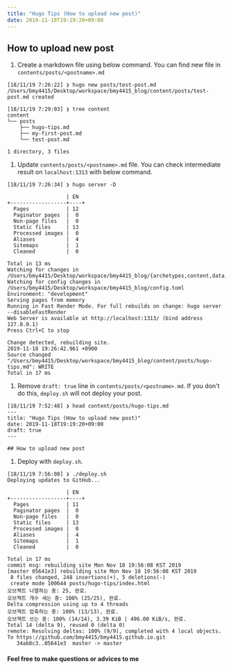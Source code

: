 ```yaml
---
title: "Hugo Tips (How to upload new post)"
date: 2019-11-18T19:19:20+09:00
---
```


## How to upload new post

1. Create a markdown file using below command. You can find new file in `contents/posts/<postname>.md`
```console
[18/11/19 7:26:22] ❯ hugo new posts/test-post.md
/Users/bmy4415/Desktop/workspace/bmy4415_blog/content/posts/test-post.md created

[18/11/19 7:29:03] ❯ tree content
content
└── posts
    ├── hugo-tips.md
    ├── my-first-post.md
    └── test-post.md

1 directory, 3 files
```


1. Update `contents/posts/<postname>.md` file. You can check intermediate result on `localhost:1313` with below command.
```console
[18/11/19 7:26:34] ❯ hugo server -D

                   | EN
+------------------+----+
  Pages            | 12
  Paginator pages  |  0
  Non-page files   |  0
  Static files     | 13
  Processed images |  0
  Aliases          |  4
  Sitemaps         |  1
  Cleaned          |  0

Total in 13 ms
Watching for changes in /Users/bmy4415/Desktop/workspace/bmy4415_blog/{archetypes,content,data,layouts,static,themes}
Watching for config changes in /Users/bmy4415/Desktop/workspace/bmy4415_blog/config.toml
Environment: "development"
Serving pages from memory
Running in Fast Render Mode. For full rebuilds on change: hugo server --disableFastRender
Web Server is available at http://localhost:1313/ (bind address 127.0.0.1)
Press Ctrl+C to stop

Change detected, rebuilding site.
2019-11-18 19:26:42.961 +0900
Source changed "/Users/bmy4415/Desktop/workspace/bmy4415_blog/content/posts/hugo-tips.md": WRITE
Total in 17 ms
```


1. Remove `draft: true` line in `contents/posts/<postname>.md`. If you don't do this, `deploy.sh` will not deploy your post.
```console
[18/11/19 7:52:48] ❯ head content/posts/hugo-tips.md
---
title: "Hugo Tips (How to upload new post)"
date: 2019-11-18T19:19:20+09:00
draft: true
---

## How to upload new post
```

1. Deploy with `deploy.sh`.
```console
[18/11/19 7:56:08] ❯ ./deploy.sh
Deploying updates to GitHub...

                   | EN
+------------------+----+
  Pages            | 11
  Paginator pages  |  0
  Non-page files   |  0
  Static files     | 13
  Processed images |  0
  Aliases          |  4
  Sitemaps         |  1
  Cleaned          |  0

Total in 17 ms
commit msg: rebuilding site Mon Nov 18 19:56:08 KST 2019
[master 05641e3] rebuilding site Mon Nov 18 19:56:08 KST 2019
 8 files changed, 248 insertions(+), 5 deletions(-)
 create mode 100644 posts/hugo-tips/index.html
오브젝트 나열하는 중: 25, 완료.
오브젝트 개수 세는 중: 100% (25/25), 완료.
Delta compression using up to 4 threads
오브젝트 압축하는 중: 100% (13/13), 완료.
오브젝트 쓰는 중: 100% (14/14), 3.39 KiB | 496.00 KiB/s, 완료.
Total 14 (delta 9), reused 0 (delta 0)
remote: Resolving deltas: 100% (9/9), completed with 4 local objects.
To https://github.com/bmy4415/bmy4415.github.io.git
   34ab8c3..05641e3  master -> master
```

#### Feel free to make questions or advices to me
